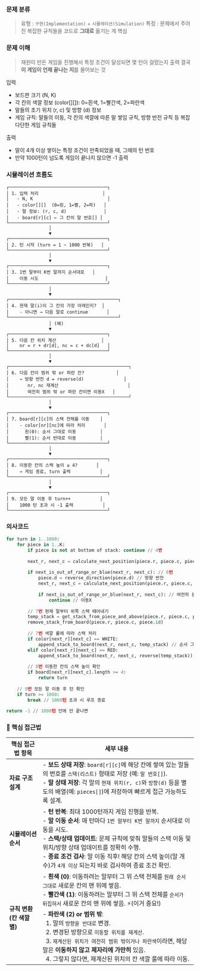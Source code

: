 ### 문제 분류 
> 유형 : ```구현(Implementation)``` + ```시뮬레이션(Simulation)```
> 특징 : 문제에서 주어진 복잡한 규칙들을 코드로 **그대로** 옮기는 게 핵심

### 문제 이해 
> 재원이 만든 게임을 진행해서 특정 조건이 달성되면 몇 턴이 걸렸는지 출력
> 결국 **이 게임이 언제 끝나는 지**를 물어보는 것

입력
  - 보드판 크기 (N, K)
  - 각 칸의 색깔 정보 (color[][]): 0=흰색, 1=빨간색, 2=파란색
  - 말들의 초기 위치 (r, c) 및 방향 (d) 정보
  - 게임 규칙: 말들의 이동, 각 칸의 색깔에 따른 말 쌓임 규칙, 방향 반전 규칙 등 복잡다단한 게임 규칙들

출력
  - 말이 4개 이상 쌓이는 특정 조건이 만족되었을 때, 그때의 턴 번호
  - 만약 1000턴이 넘도록 게임이 끝나지 않으면 -1 출력

### 시뮬레이션 흐름도

```
┌─────────────────────────────────────┐
│ 1. 입력 처리                        │
│   - N, K                            │
│   - color[][]  (0=흰, 1=빨, 2=파)   │
│   - 말 정보: (r, c, d)              │
│   - board[r][c] ← 그 칸의 말 번호[] │
└─────────────────────────────────────┘
                │
                ▼
┌─────────────────────────────────────┐
│ 2. 턴 시작 (turn = 1 ~ 1000 반복)   │
└─────────────────────────────────────┘
                │
                ▼
┌─────────────────────────────────────┐
│ 3. 1번 말부터 K번 말까지 순서대로   │
│    이동 시도                         │
└─────────────────────────────────────┘
                │
                ▼
┌─────────────────────────────────────────┐
│ 4. 현재 말(i)이 그 칸의 가장 아래인지?  │
│    - 아니면 → 다음 말로 continue       │
└─────────────────────────────────────────┘
                │ (예)
                ▼
┌─────────────────────────────────────┐
│ 5. 다음 칸 위치 계산                 │
│    nr = r + dr[d], nc = c + dc[d]   │
└─────────────────────────────────────┘
                │
                ▼
┌─────────────────────────────────────────────┐
│ 6. 다음 칸이 범위 밖 or 파란 칸?            │
│    → 방향 반전 d = reverse(d)               │
│       nr, nc 재계산                          │
│       여전히 범위 밖 or 파란 칸이면 이동X   │
└─────────────────────────────────────────────┘
                │
                ▼
┌─────────────────────────────────────┐
│ 7. board[r][c]의 스택 전체를 이동    │
│    - color[nr][nc]에 따라 처리       │
│      흰(0): 순서 그대로 이동         │
│      빨(1): 순서 반대로 이동         │
└─────────────────────────────────────┘
                │
                ▼
┌─────────────────────────────────────┐
│ 8. 이동한 칸의 스택 높이 ≥ 4?       │
│    → 게임 종료, turn 출력           │
└─────────────────────────────────────┘
                │
                ▼
┌─────────────────────────────────────┐
│ 9. 모든 말 이동 후 turn++           │
│    1000 턴 초과 시 -1 출력           │
└─────────────────────────────────────┘
```

### 의사코드
```python
for turn in 1..1000:
    for piece in 1..K:
        if piece is not at bottom of stack: continue // 4번
        
        next_r, next_c = calculate_next_position(piece.r, piece.c, piece.d) // 5번
        
        if next_is_out_of_range_or_blue(next_r, next_c): // 6번
            piece.d = reverse_direction(piece.d) // 방향 반전
            next_r, next_c = calculate_next_position(piece.r, piece.c, piece.d) // 위치 재계산
            
            if next_is_out_of_range_or_blue(next_r, next_c): // 여전히 문제 있으면
                continue // 이동X
        
        // 7번 현재 말부터 위쪽 스택 떼어내기
        temp_stack = get_stack_from_piece_and_above(piece.r, piece.c, piece.id)
        remove_stack_from_board(piece.r, piece.c, piece.id)
        
        // 7번 색깔 룰에 따라 스택 처리
        if color[next_r][next_c] == WHITE:
            append_stack_to_board(next_r, next_c, temp_stack) // 순서 그대로
        elif color[next_r][next_c] == RED:
            append_stack_to_board(next_r, next_c, reverse(temp_stack)) // 순서 뒤집어서
        
        // 8번 이동한 칸의 스택 높이 확인
        if board[next_r][next_c].length >= 4:
            return turn
            
    // 9번 모든 말 이동 후 턴 확인
    if turn >= 1000:
        break // 1000턴 초과 시 루프 종료
        
return -1 // 1000턴 안에 안 끝나면
```

### 🔑 핵심 접근법

| 핵심 접근법 항목 | 세부 내용 |
|---|---|
| **자료 구조 설계** | - **보드 상태 저장**: `board[r][c]`에 해당 칸에 쌓여 있는 말들의 번호를 `스택(리스트)` 형태로 저장 (예: `말 번호[]`).<br/>- **말 상태 저장**: 각 말의 `현재 위치(r, c)`와 `방향(d)` 등을 별도의 배열(예: `pieces[]`)에 저장하여 빠르게 접근 가능하도록 설계. |
| **시뮬레이션 순서** | - **턴 반복**: 최대 1000턴까지 게임 진행을 반복.<br/>- **말 이동 순서**: 매 턴마다 `1번 말부터 K번 말까지` 순서대로 이동을 시도.<br/>- **스택/상태 업데이트**: 문제 규칙에 맞춰 말들의 스택 이동 및 위치/방향 상태 업데이트를 정확히 수행.<br/>- **종료 조건 검사**: 말 이동 직후! 해당 칸의 스택 높이(말 개수)가 `4개 이상` 되는지 바로 검사하여 종료 조건 확인. |
| **규칙 변환 (칸 색깔별)** | - **흰색 (0)**: 이동하려는 말부터 그 위 스택 전체를 `원래 순서 그대로` 새로운 칸의 맨 위에 쌓음.<br/>- **빨간색 (1)**: 이동하려는 말부터 그 위 스택 전체를 `순서가 뒤집혀서` 새로운 칸의 맨 위에 쌓음. ⚡(이거 중요!)<br/>- **파란색 (2) or 범위 밖**: <br/>&nbsp;&nbsp;1. 말의 `방향을 반대로` 변경.<br/>&nbsp;&nbsp;2. 변경된 방향으로 `이동할 위치를 재계산`.<br/>&nbsp;&nbsp;3. `재계산된 위치가 여전히 범위 밖이거나 파란색`이라면, 해당 말은 **이동하지 않고 제자리에 가만히** 있음.<br/>&nbsp;&nbsp;4. 그렇지 않다면, 재계산된 위치의 칸 색깔 룰에 따라 이동. |



